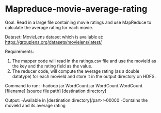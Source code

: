 # Mapreduce-movie-average-rating


Goal:
Read in a large file containing movie
ratings and use MapReduce to calculate the average rating for each movie.


Dataset:
MovieLens dataset which is available at:
https://grouplens.org/datasets/movielens/latest/


Requirements:
1. The mapper code will read in the ratings.csv file and use the movieId as
the key and the rating field as the value.
2. The reducer code, will compute the average rating (as a double datatype)
for each movieId and store it in the output directory on HDFS.

Command to run:
-hadoop jar WordCount.jar WordCount.WordCount.[filename] [source file path] [destination directory]
 
Output:
-Available in [destination directory]/part-r-00000
-Contains the movieId and its average rating

